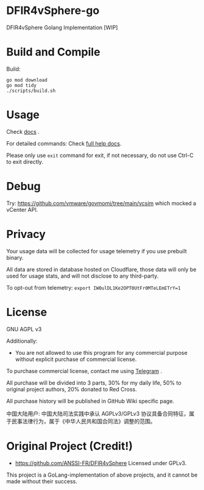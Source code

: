 # DFIR4vSphere-go

DFIR4vSphere Golang Implementation [WIP]

# Build and Compile

Build:

```shell
go mod download
go mod tidy
./scripts/build.sh
```

# Usage

Check [docs](/docs/get-started.md) .

For detailed commands: Check [full help docs](/docs/full-help.md).

Please only use `exit` command for exit, if not necessary, do not use Ctrl-C to exit directly.

# Debug

Try: https://github.com/vmware/govmomi/tree/main/vcsim which mocked a vCenter API.

# Privacy

Your usage data will be collected for usage telemetry if you use prebuilt binary.

All data are stored in database hosted on Cloudflare, 
those data will only be used for usage stats, and will not disclose to any third-party.

To opt-out from telemetry: `export IW0ulDL1Ke2OPT0UtFr0MTeLEmETrY=1`

# License

GNU AGPL v3

Additionally:
- You are not allowed to use this program for any commercial purpose without explicit purchase of commercial license.

To purchase commercial license, contact me using [Telegram](https://t.me/GH_Consult_7c88e09_bot) .

All purchase will be divided into 3 parts, 30% for my daily life, 50% to original project authors, 20% donated to Red Cross.

All purchase history will be published in GitHub Wiki specific page.

中国大陆用户: 中国大陆司法实践中承认 AGPLv3/GPLv3 协议具备合同特征，属于民事法律行为，属于《中华人民共和国合同法》调整的范围。

# Original Project (Credit!)

- https://github.com/ANSSI-FR/DFIR4vSphere Licensed under GPLv3.

This project is a GoLang-implementation of above projects, and it cannot be made without their success.